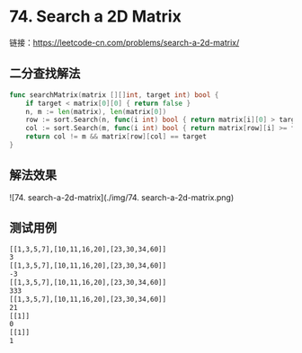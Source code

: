 # 74. Search a 2D Matrix

链接：https://leetcode-cn.com/problems/search-a-2d-matrix/

## 二分查找解法

```go
func searchMatrix(matrix [][]int, target int) bool {
    if target < matrix[0][0] { return false }
    n, m := len(matrix), len(matrix[0])
    row := sort.Search(n, func(i int) bool { return matrix[i][0] > target }) - 1
    col := sort.Search(m, func(i int) bool { return matrix[row][i] >= target })
    return col != m && matrix[row][col] == target
}
```

## 解法效果

![74. search-a-2d-matrix](./img/74. search-a-2d-matrix.png)

## 测试用例

```txt
[[1,3,5,7],[10,11,16,20],[23,30,34,60]]
3
[[1,3,5,7],[10,11,16,20],[23,30,34,60]]
-3
[[1,3,5,7],[10,11,16,20],[23,30,34,60]]
333
[[1,3,5,7],[10,11,16,20],[23,30,34,60]]
21
[[1]]
0
[[1]]
1
```

